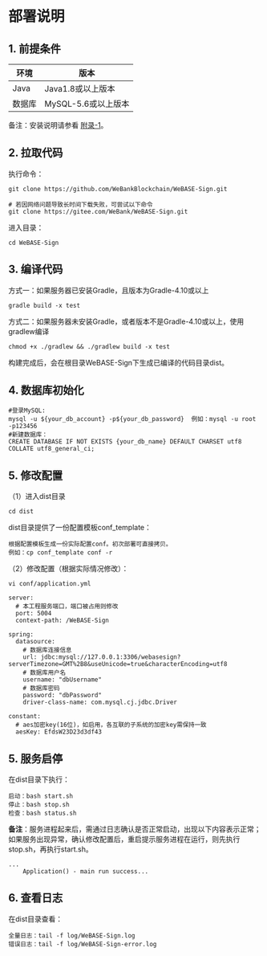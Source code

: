 # 部署说明

## 1. 前提条件

| 环境   | 版本                |
| ------ | ------------------- |
| Java   | Java1.8或以上版本    |
| 数据库 | MySQL-5.6或以上版本 |

备注：安装说明请参看 [附录-1](./appendix.html#id2)。

<!-- **国密支持**： 需要在配置文件`application.yml`中将`encryptType`从`0`设置为`1`以开启sdk的国密开关 -->

## 2. 拉取代码

执行命令：
```shell
git clone https://github.com/WeBankBlockchain/WeBASE-Sign.git

# 若因网络问题导致长时间下载失败，可尝试以下命令
git clone https://gitee.com/WeBank/WeBASE-Sign.git
```

进入目录：

```
cd WeBASE-Sign
```

## 3. 编译代码

方式一：如果服务器已安装Gradle，且版本为Gradle-4.10或以上

```shell
gradle build -x test
```
方式二：如果服务器未安装Gradle，或者版本不是Gradle-4.10或以上，使用gradlew编译
```shell
chmod +x ./gradlew && ./gradlew build -x test
```
构建完成后，会在根目录WeBASE-Sign下生成已编译的代码目录dist。


## 4. 数据库初始化
```
#登录MySQL:
mysql -u ${your_db_account} -p${your_db_password}  例如：mysql -u root -p123456
#新建数据库：
CREATE DATABASE IF NOT EXISTS {your_db_name} DEFAULT CHARSET utf8 COLLATE utf8_general_ci;
```

## 5. 修改配置

（1）进入dist目录

```
cd dist
```

dist目录提供了一份配置模板conf_template：

```
根据配置模板生成一份实际配置conf。初次部署可直接拷贝。
例如：cp conf_template conf -r
```

（2）修改配置（根据实际情况修改）：

```shell
vi conf/application.yml
```

```
server: 
  # 本工程服务端口，端口被占用则修改
  port: 5004
  context-path: /WeBASE-Sign

spring: 
  datasource: 
    # 数据库连接信息
    url: jdbc:mysql://127.0.0.1:3306/webasesign?serverTimezone=GMT%2B8&useUnicode=true&characterEncoding=utf8
    # 数据库用户名
    username: "dbUsername"
    # 数据库密码
    password: "dbPassword"
    driver-class-name: com.mysql.cj.jdbc.Driver
    
constant: 
  # aes加密key(16位)，如启用，各互联的子系统的加密key需保持一致
  aesKey: EfdsW23D23d3df43

```

<!-- 
使用sed命令直接修改
```shell
修改服务端口：sed -i "s/5004/${your_server_port}/g" conf/application.yml
修改数据库IP：sed -i "s/127.0.0.1/${your_db_ip}/g" conf/application.yml
修改数据库端口：sed -i "s/3306/${your_db_port}/g" conf/application.yml
修改数据库名称：sed -i "s/webasesign/${your_db_name}/g" conf/application.yml
修改数据库用户：sed -i "s/dbUsername/${your_db_account}/g" conf/application.yml
修改数据库密码：sed -i "s/dbPassword/${your_db_password}/g" conf/application.yml
``` -->

## 5. 服务启停

在dist目录下执行：

```shell
启动：bash start.sh
停止：bash stop.sh
检查：bash status.sh
```
**备注**：服务进程起来后，需通过日志确认是否正常启动，出现以下内容表示正常；如果服务出现异常，确认修改配置后，重启提示服务进程在运行，则先执行stop.sh，再执行start.sh。

```
...
	Application() - main run success...
```

## 6. 查看日志

在dist目录查看：
```shell
全量日志：tail -f log/WeBASE-Sign.log
错误日志：tail -f log/WeBASE-Sign-error.log
```